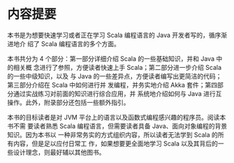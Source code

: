 # 内容提要

本书是为想要快速学习或者正在学习 Scala 编程语言的 Java 开发者写的，循序渐进地介 绍了 Scala 编程语言的多个方面。

本书共分为 4 个部分：第一部分详细介绍 Scala 的一些基础知识，并和 Java 中的相关概 念进行了参照，方便读者快速上手 Scala；第二部分进一步介绍 Scala 的一些中级知识，以及 与 Java 的一些差异点，方便读者编写出更简洁的代码；第三部分介绍在 Scala 中如何进行并 发编程，并务实地介绍 Akka 套件；第四部分通过实战练习对前面的知识进行综合应用，并 系统地介绍如何与 Java 进行互操作。此外，附录部分还包括一些额外指引。

本书的目标读者是对 JVM 平台上的语言以及函数式编程感兴趣的程序员。阅读本书不需 要读者熟悉 Scala 编程语言，但需要读者具备 Java、面向对象编程的背景知识。因为本书以 一种非常务实的方式组织内容，所以读者无法学到 Scala 的所有内容，但是足以应付日常工 作，如果想要更全面地学习 Scala 以及其背后的一些设计理念，则最好辅以其他图书。